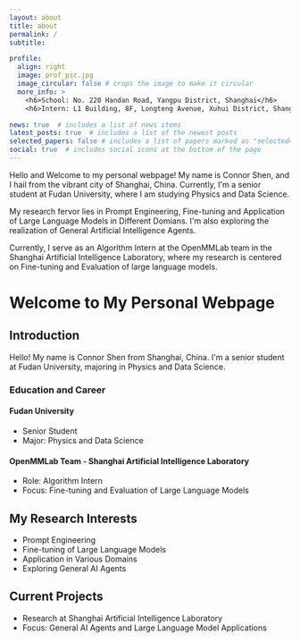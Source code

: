 ```yaml
---
layout: about
title: about
permalink: /
subtitle: 

profile:
  align: right
  image: prof_pic.jpg
  image_circular: false # crops the image to make it circular
  more_info: >
    <h6>School: No. 220 Handan Road, Yangpu District, Shanghai</h6>
    <h6>Intern: L1 Building, 8F, Longteng Avenue, Xuhui District, Shanghai</h6>

news: true  # includes a list of news items
latest_posts: true  # includes a list of the newest posts
selected_papers: false # includes a list of papers marked as "selected={true}"
social: true  # includes social icons at the bottom of the page
---
```


Hello and Welcome to my personal webpage! My name is Connor Shen, and I hail from the vibrant city of Shanghai, China. Currently, I'm a senior student at Fudan University, where I am studying Physics and Data Science.

My research fervor lies in Prompt Engineering, Fine-tuning and Application of Large Language Models in Different Domians. I'm also exploring the realization of General Artificial Intelligence Agents.

Currently, I serve as an Algorithm Intern at the OpenMMLab team in the Shanghai Artificial Intelligence Laboratory, where my research is centered on Fine-tuning and Evaluation of large language models.

# Welcome to My Personal Webpage

## Introduction
Hello! My name is Connor Shen from Shanghai, China. I'm a senior student at Fudan University, majoring in Physics and Data Science.

### Education and Career
#### Fudan University
* Senior Student
* Major: Physics and Data Science

#### OpenMMLab Team - Shanghai Artificial Intelligence Laboratory
* Role: Algorithm Intern
* Focus: Fine-tuning and Evaluation of Large Language Models

## My Research Interests
* Prompt Engineering
* Fine-tuning of Large Language Models
* Application in Various Domains
* Exploring General AI Agents

## Current Projects
* Research at Shanghai Artificial Intelligence Laboratory
* Focus: General AI Agents and Large Language Model Applications
